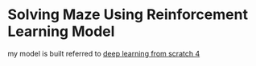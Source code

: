 # Solving Maze Using Reinforcement Learning Model

my model is built referred to [deep learning from scratch 4](https://github.com/oreilly-japan/deep-learning-from-scratch-4/blob/master/ch09/actor_critic.py)
